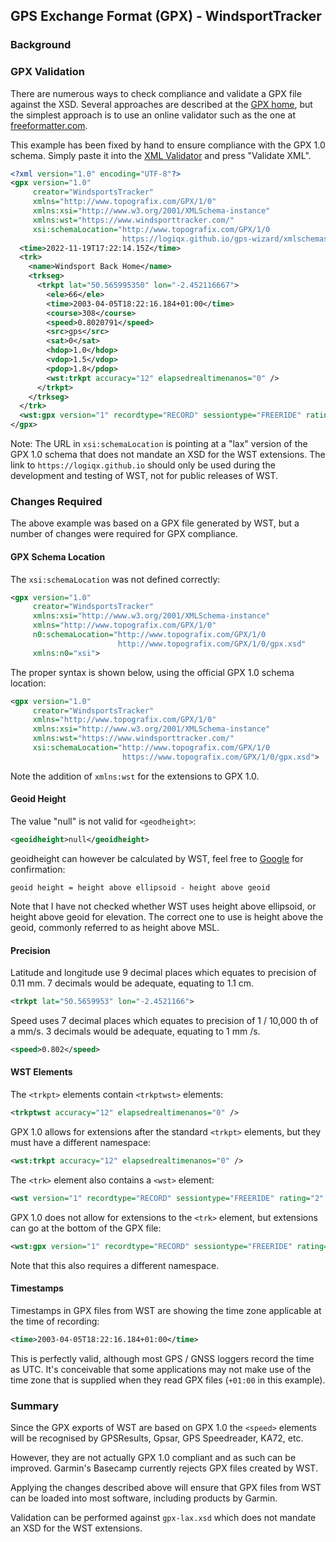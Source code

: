 ## GPS Exchange Format (GPX) - WindsportTracker

### Background

### GPX Validation

There are numerous ways to check compliance and validate a GPX file against the XSD. Several approaches are described at the [GPX home](https://www.topografix.com/gpx_validation.asp), but the simplest approach is to use an online validator such as the one at [freeformatter.com](https://www.freeformatter.com/xml-validator-xsd.html).

This example has been fixed by hand to ensure compliance with the GPX 1.0 schema. Simply paste it into the [XML Validator](https://www.freeformatter.com/xml-validator-xsd.html) and press "Validate XML".

```xml
<?xml version="1.0" encoding="UTF-8"?>
<gpx version="1.0"
     creator="WindsportsTracker"
     xmlns="http://www.topografix.com/GPX/1/0"
     xmlns:xsi="http://www.w3.org/2001/XMLSchema-instance"
     xmlns:wst="https://www.windsporttracker.com/"
     xsi:schemaLocation="http://www.topografix.com/GPX/1/0
                         https://logiqx.github.io/gps-wizard/xmlschemas/gpx/1/0/gpx-lax.xsd">
  <time>2022-11-19T17:22:14.15Z</time>
  <trk>
    <name>Windsport Back Home</name>
    <trkseg>
      <trkpt lat="50.565995350" lon="-2.452116667">
        <ele>66</ele>
        <time>2003-04-05T18:22:16.184+01:00</time>
        <course>308</course>
        <speed>0.8020791</speed>
        <src>gps</src>
        <sat>0</sat>
        <hdop>1.0</hdop>
        <vdop>1.5</vdop>
        <pdop>1.8</pdop>
        <wst:trkpt accuracy="12" elapsedrealtimenanos="0" />
      </trkpt>
    </trkseg>
  </trk>
  <wst:gpx version="1" recordtype="RECORD" sessiontype="FREERIDE" rating="2" uuid="ce304c15-df1a-4cc0-8f30-7a3eeafbc720" startTime="2022-11-19T17:22:14.15Z" endTime="2022-11-19T17:28:25.132Z" id="/t4/zT4qofHBiYd3bRvuRQ==&#10;" device="SM-G930F" />
</gpx>
```

Note: The URL in `xsi:schemaLocation` is pointing at a "lax" version of the GPX 1.0 schema that does not mandate an XSD for the WST extensions. The link to `https://logiqx.github.io` should only be used during the development and testing of WST, not for public releases of WST.



### Changes Required

The above example was based on a GPX file generated by WST, but a number of changes were required for GPX compliance.



#### GPX Schema Location

The `xsi:schemaLocation` was not defined correctly:

```xml
<gpx version="1.0"
     creator="WindsportsTracker"
     xmlns:xsi="http://www.w3.org/2001/XMLSchema-instance"
     xmlns="http://www.topografix.com/GPX/1/0"
     n0:schemaLocation="http://www.topografix.com/GPX/1/0
                        http://www.topografix.com/GPX/1/0/gpx.xsd"
     xmlns:n0="xsi">
```

The proper syntax is shown below, using the official GPX 1.0 schema location:

```xml
<gpx version="1.0"
     creator="WindsportsTracker"
     xmlns="http://www.topografix.com/GPX/1/0"
     xmlns:xsi="http://www.w3.org/2001/XMLSchema-instance"
     xmlns:wst="https://www.windsporttracker.com/"
     xsi:schemaLocation="http://www.topografix.com/GPX/1/0
                         https://www.topografix.com/GPX/1/0/gpx.xsd">
```

Note the addition of `xmlns:wst` for the extensions to GPX 1.0.



#### Geoid Height

The value "null" is not valid for `<geodheight>`:

```xml
<geoidheight>null</geoidheight>
```

geoidheight can however be calculated by WST, feel free to [Google](https://www.google.com/search?q=ellipsoid+geoid) for confirmation:

```
geoid height = height above ellipsoid - height above geoid
```

Note that I have not checked whether WST uses height above ellipsoid, or height above geoid for elevation. The correct one to use is height above the geoid, commonly referred to as height above MSL.



#### Precision

Latitude and longitude use 9 decimal places which equates to precision of 0.11 mm. 7 decimals would be adequate, equating to 1.1 cm.

```xml
<trkpt lat="50.5659953" lon="-2.4521166">
```

Speed uses 7 decimal places which equates to precision of 1 / 10,000 th of a mm/s. 3 decimals would be adequate, equating to 1 mm /s.

```xml
<speed>0.802</speed>
```



#### WST Elements

The `<trkpt>` elements contain `<trkptwst>` elements:

```xml
<trkptwst accuracy="12" elapsedrealtimenanos="0" />
```

GPX 1.0 allows for extensions after the standard `<trkpt>` elements, but they must have a different namespace:

```xml
<wst:trkpt accuracy="12" elapsedrealtimenanos="0" />
```

The `<trk>` element also contains a `<wst>` element:

```xml
<wst version="1" recordtype="RECORD" sessiontype="FREERIDE" rating="2" uuid="ce304c15-df1a-4cc0-8f30-7a3eeafbc720" startTime="2022-11-19T17:22:14.15Z" endTime="2022-11-19T17:28:25.132Z" id="/t4/zT4qofHBiYd3bRvuRQ==&#10;" device="SM-G930F" />
```

GPX 1.0 does not allow for extensions to the `<trk>` element, but extensions can go at the bottom of the GPX file:

```xml
<wst:gpx version="1" recordtype="RECORD" sessiontype="FREERIDE" rating="2" uuid="ce304c15-df1a-4cc0-8f30-7a3eeafbc720" startTime="2022-11-19T17:22:14.15Z" endTime="2022-11-19T17:28:25.132Z" id="/t4/zT4qofHBiYd3bRvuRQ==&#10;" device="SM-G930F" />
```

Note that this also requires a different namespace.



#### Timestamps

Timestamps in GPX files from WST are showing the time zone applicable at the time of recording:

```xml
<time>2003-04-05T18:22:16.184+01:00</time>
```

This is perfectly valid, although most GPS / GNSS loggers record the time as UTC. It's conceivable that some applications may not make use of the time zone that is supplied when they read GPX files (`+01:00` in this example).



### Summary

Since the GPX exports of WST are based on GPX 1.0 the `<speed>` elements will be recognised by GPSResults, Gpsar, GPS Speedreader, KA72, etc.

However, they are not actually GPX 1.0 compliant and as such can be improved. Garmin's Basecamp currently rejects GPX files created by WST.

Applying the changes described above will ensure that GPX files from WST can be loaded into most software, including products by Garmin.

Validation can be performed against `gpx-lax.xsd` which does not mandate an XSD for the WST extensions.




